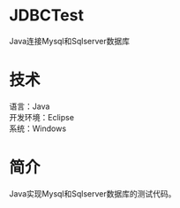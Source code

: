 # JDBCTest
Java连接Mysql和Sqlserver数据库
# 技术
语言：Java  
开发环境：Eclipse  
系统：Windows  
# 简介
Java实现Mysql和Sqlserver数据库的测试代码。
